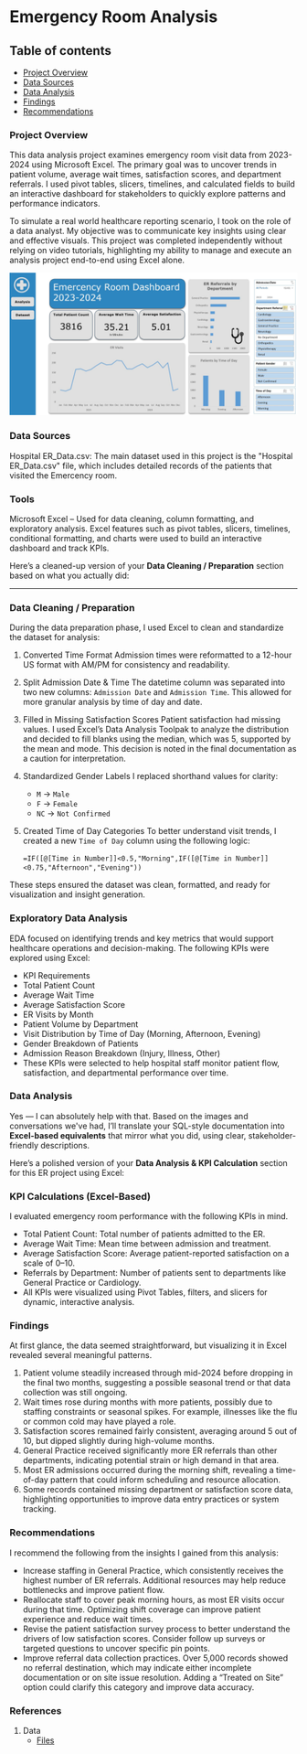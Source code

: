 # Emergency Room Analysis

## Table of contents

- [Project Overview](#project-overview)
- [Data Sources](#data-sources)
- [Data Analysis](#data-analysis)
- [Findings](#findings)
- [Recommendations](#recommendations)

### Project Overview

This data analysis project examines emergency room visit data from 2023-2024 using Microsoft Excel. The primary goal was to uncover trends in patient volume, average wait times, satisfaction scores, and department referrals. I used pivot tables, slicers, timelines, and calculated fields to build an interactive dashboard for stakeholders to quickly explore patterns and performance indicators.

To simulate a real world healthcare reporting scenario, I took on the role of a data analyst. My objective was to communicate key insights using clear and effective visuals. This project was completed independently without relying on video tutorials, highlighting my ability to manage and execute an analysis project end-to-end using Excel alone.

![Dashboard](ER_Dashboard.JPG)

### Data Sources
Hospital ER_Data.csv: The main dataset used in this project is the "Hospital ER_Data.csv" file, which includes detailed records of the patients that visited the Emercency room.

### Tools

Microsoft Excel – Used for data cleaning, column formatting, and exploratory analysis. Excel features such as pivot tables, slicers, timelines, conditional formatting, and charts were used to build an interactive dashboard and track KPIs.

Here’s a cleaned-up version of your **Data Cleaning / Preparation** section based on what you actually did:

---

### Data Cleaning / Preparation

During the data preparation phase, I used Excel to clean and standardize the dataset for analysis:

1. Converted Time Format
   Admission times were reformatted to a 12-hour US format with AM/PM for consistency and readability.

2. Split Admission Date & Time
   The datetime column was separated into two new columns: `Admission Date` and `Admission Time`. This allowed for more granular analysis by time of day and date.

3. Filled in Missing Satisfaction Scores
   Patient satisfaction had missing values. I used Excel’s Data Analysis Toolpak to analyze the distribution and decided to fill blanks using the median, which was 5, supported by the mean and mode. This decision is noted in the final documentation as a caution for interpretation.

4. Standardized Gender Labels
   I replaced shorthand values for clarity:

   * `M` → `Male`
   * `F` → `Female`
   * `NC` → `Not Confirmed`

5. Created Time of Day Categories
   To better understand visit trends, I created a new `Time of Day` column using the following logic:

   ```excel
   =IF([@[Time in Number]]<0.5,"Morning",IF([@[Time in Number]]<0.75,"Afternoon","Evening"))
   ```

These steps ensured the dataset was clean, formatted, and ready for visualization and insight generation.

### Exploratory Data Analysis

EDA focused on identifying trends and key metrics that would support healthcare operations and decision-making. The following KPIs were explored using Excel:

- KPI Requirements
- Total Patient Count
- Average Wait Time
- Average Satisfaction Score
- ER Visits by Month
- Patient Volume by Department
- Visit Distribution by Time of Day (Morning, Afternoon, Evening)
- Gender Breakdown of Patients
- Admission Reason Breakdown (Injury, Illness, Other)
- These KPIs were selected to help hospital staff monitor patient flow, satisfaction, and departmental performance over time.

### Data Analysis
Yes — I can absolutely help with that. Based on the images and conversations we've had, I’ll translate your SQL-style documentation into **Excel-based equivalents** that mirror what you did, using clear, stakeholder-friendly descriptions.

Here’s a polished version of your **Data Analysis & KPI Calculation** section for this ER project using Excel:

### KPI Calculations (Excel-Based)

I evaluated emergency room performance with the following KPIs in mind.

- Total Patient Count: Total number of patients admitted to the ER.
- Average Wait Time: Mean time between admission and treatment.
- Average Satisfaction Score: Average patient-reported satisfaction on a scale of 0–10.
- Referrals by Department: Number of patients sent to departments like General Practice or Cardiology.
- All KPIs were visualized using Pivot Tables, filters, and slicers for dynamic, interactive analysis.


### Findings
At first glance, the data seemed straightforward, but visualizing it in Excel revealed several meaningful patterns.
1. Patient volume steadily increased through mid-2024 before dropping in the final two months, suggesting a possible seasonal trend or that data collection was still ongoing.
2. Wait times rose during months with more patients, possibly due to staffing constraints or seasonal spikes. For example, illnesses like the flu or common cold may have played a role.
3. Satisfaction scores remained fairly consistent, averaging around 5 out of 10, but dipped slightly during high-volume months.
4. General Practice received significantly more ER referrals than other departments, indicating potential strain or high demand in that area.
5. Most ER admissions occurred during the morning shift, revealing a time-of-day pattern that could inform scheduling and resource allocation.
6. Some records contained missing department or satisfaction score data, highlighting opportunities to improve data entry practices or system tracking.

### Recommendations
I recommend the following from the insights I gained from this analysis:
- Increase staffing in General Practice, which consistently receives the highest number of ER referrals. Additional resources may help reduce bottlenecks and improve patient flow.
- Reallocate staff to cover peak morning hours, as most ER visits occur during that time. Optimizing shift coverage can improve patient experience and reduce wait times.
- Revise the patient satisfaction survey process to better understand the drivers of low satisfaction scores. Consider follow up surveys or targeted questions to uncover specific pin points.
- Improve referral data collection practices. Over 5,000 records showed no referral destination, which may indicate either incomplete documentation or on site issue resolution. Adding a “Treated on Site” option could clarify this category and improve data accuracy.

### References
1. Data
   - [Files](https://drive.google.com/drive/folders/1mg8zaCAVh-yzbEcX710vZ5NvzlF-xV6b)






